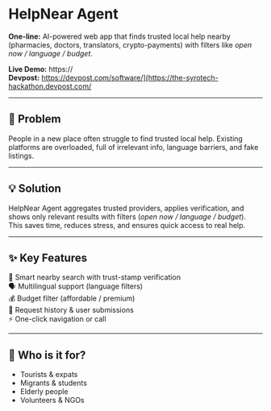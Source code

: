 # HelpNear Agent

**One-line:** AI-powered web app that finds trusted local help nearby (pharmacies, doctors, translators, crypto-payments) with filters like *open now / language / budget*.

**Live Demo:** https://<deploy-url>  
**Devpost:** https://devpost.com/software/](https://the-syrotech-hackathon.devpost.com/<slug>

---

## 🚩 Problem
People in a new place often struggle to find trusted local help. Existing platforms are overloaded, full of irrelevant info, language barriers, and fake listings.

---

## 💡 Solution
HelpNear Agent aggregates trusted providers, applies verification, and shows only relevant results with filters (*open now / language / budget*).  
This saves time, reduces stress, and ensures quick access to real help.

---

## ✨ Key Features
🔎 Smart nearby search with trust-stamp verification  
🗣️ Multilingual support (language filters)  
💰 Budget filter (affordable / premium)  
📜 Request history & user submissions  
⚡ One-click navigation or call  

---

## 👥 Who is it for?
- Tourists & expats  
- Migrants & students  
- Elderly people  
- Volunteers & NGOs  
